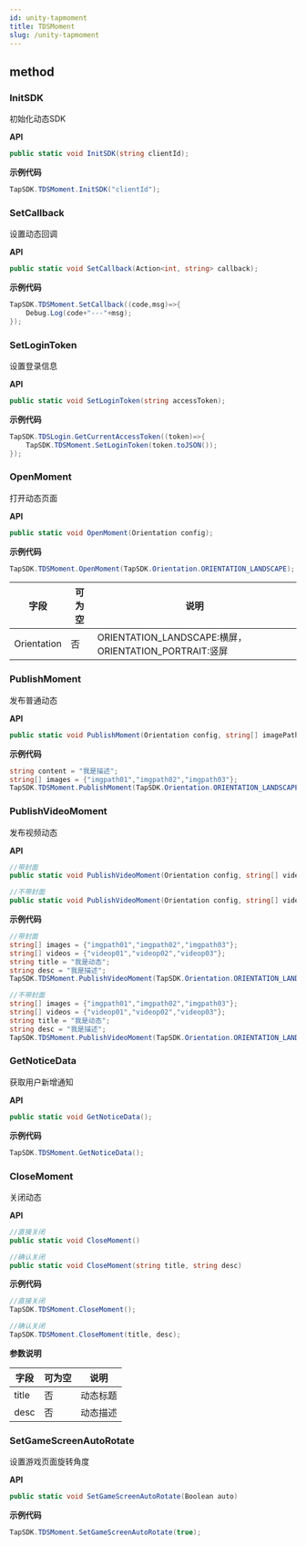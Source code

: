 ```yaml
---
id: unity-tapmoment
title: TDSMoment
slug: /unity-tapmoment
---
```

## method


### InitSDK
初始化动态SDK

**API**

```c#
public static void InitSDK(string clientId);
```

**示例代码**

```c#
TapSDK.TDSMoment.InitSDK("clientId");
```

### SetCallback
设置动态回调

**API**

```c#
public static void SetCallback(Action<int, string> callback);
```

**示例代码**

```c#
TapSDK.TDSMoment.SetCallback((code,msg)=>{
    Debug.Log(code+"---"+msg);
});
```

### SetLoginToken
设置登录信息

**API**

```c#
public static void SetLoginToken(string accessToken);
```

**示例代码**

```c#
TapSDK.TDSLogin.GetCurrentAccessToken((token)=>{
    TapSDK.TDSMoment.SetLoginToken(token.toJSON());
});
```

### OpenMoment
打开动态页面

**API**

```c#
public static void OpenMoment(Orientation config);
```

**示例代码**

```c#
TapSDK.TDSMoment.OpenMoment(TapSDK.Orientation.ORIENTATION_LANDSCAPE);
```

| 字段     | 可为空 | 说明                                                   |
| ------ | --- | ---------------------------------------------------- |
| Orientation | 否   |ORIENTATION_LANDSCAPE:横屏，ORIENTATION_PORTRAIT:竖屏 |

### PublishMoment
发布普通动态

**API**

```c#
public static void PublishMoment(Orientation config, string[] imagePaths, string content);
```

**示例代码**

```c#
string content = "我是描述";
string[] images = {"imgpath01","imgpath02","imgpath03"};
TapSDK.TDSMoment.PublishMoment(TapSDK.Orientation.ORIENTATION_LANDSCAPE, images, content);
```

### PublishVideoMoment
发布视频动态

**API**

```c#
//带封面
public static void PublishVideoMoment(Orientation config, string[] videoPaths, string[] imagePaths, string title, string desc)

//不带封面
public static void PublishVideoMoment(Orientation config, string[] videoPaths, string title, string desc)
```

**示例代码**

```c#
//带封面
string[] images = {"imgpath01","imgpath02","imgpath03"};
string[] videos = {"videop01","videop02","videop03"};
string title = "我是动态";
string desc = "我是描述";
TapSDK.TDSMoment.PublishVideoMoment(TapSDK.Orientation.ORIENTATION_LANDSCAPE, videos,images,title,desc);

//不带封面
string[] images = {"imgpath01","imgpath02","imgpath03"};
string[] videos = {"videop01","videop02","videop03"};
string title = "我是动态";
string desc = "我是描述";
TapSDK.TDSMoment.PublishVideoMoment(TapSDK.Orientation.ORIENTATION_LANDSCAPE, videos,title,desc);
```

### GetNoticeData
获取用户新增通知

**API**

```c#
public static void GetNoticeData();
```

**示例代码**

```c#
TapSDK.TDSMoment.GetNoticeData();
```

### CloseMoment
关闭动态

**API**

```c#
//直接关闭
public static void CloseMoment()

//确认关闭
public static void CloseMoment(string title, string desc)
```

**示例代码**

```c#
//直接关闭
TapSDK.TDSMoment.CloseMoment();

//确认关闭
TapSDK.TDSMoment.CloseMoment(title, desc);
```

**参数说明**

| 字段      | 可为空 | 说明   |
| ------- | --- | ---- |
| title   | 否   | 动态标题 |
| desc | 否   | 动态描述 |

### SetGameScreenAutoRotate
设置游戏页面旋转角度

**API**

```c#
public static void SetGameScreenAutoRotate(Boolean auto)
```

**示例代码**

```c#
TapSDK.TDSMoment.SetGameScreenAutoRotate(true);
```
